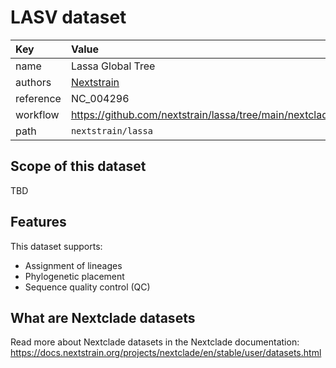 # LASV dataset

| Key  | Value  |
| :-- | :-- |
| name  | Lassa Global Tree |
| authors | [Nextstrain](https://nextstrain.org) |
| reference | NC_004296 |
| workflow  | https://github.com/nextstrain/lassa/tree/main/nextclade  |
| path  | `nextstrain/lassa` |


## Scope of this dataset

TBD

## Features

This dataset supports:

- Assignment of lineages
- Phylogenetic placement
- Sequence quality control (QC)

## What are Nextclade datasets

Read more about Nextclade datasets in the Nextclade documentation: https://docs.nextstrain.org/projects/nextclade/en/stable/user/datasets.html
